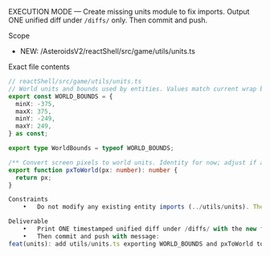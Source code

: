 EXECUTION MODE — Create missing units module to fix imports. Output ONE unified diff under `/diffs/` only. Then commit and push.

Scope
- NEW: /AsteroidsV2/reactShell/src/game/utils/units.ts

Exact file contents
```ts
// reactShell/src/game/utils/units.ts
// World units and bounds used by entities. Values match current wrap behavior.
export const WORLD_BOUNDS = {
  minX: -375,
  maxX: 375,
  minY: -249,
  maxY: 249,
} as const;

export type WorldBounds = typeof WORLD_BOUNDS;

/** Convert screen pixels to world units. Identity for now; adjust if a scale is introduced. */
export function pxToWorld(px: number): number {
  return px;
}

Constraints
	•	Do not modify any existing entity imports (../utils/units). They will resolve once this file exists.

Deliverable
	•	Print ONE timestamped unified diff under /diffs/ with the new file. No truncation.
	•	Then commit and push with message:
feat(units): add utils/units.ts exporting WORLD_BOUNDS and pxToWorld to resolve entity imports

